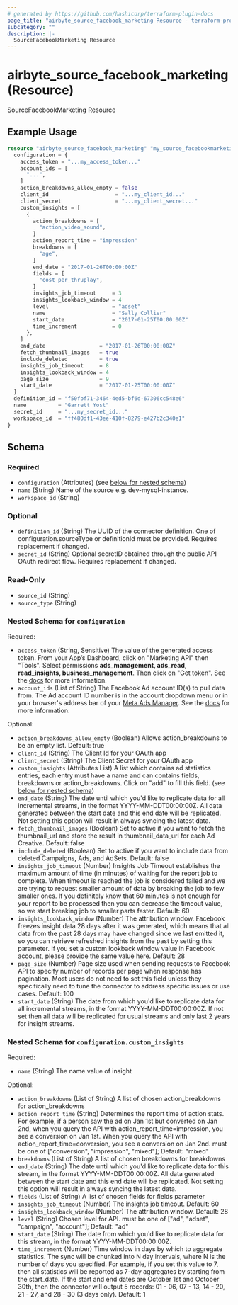 ```yaml
---
# generated by https://github.com/hashicorp/terraform-plugin-docs
page_title: "airbyte_source_facebook_marketing Resource - terraform-provider-airbyte"
subcategory: ""
description: |-
  SourceFacebookMarketing Resource
---
```


# airbyte_source_facebook_marketing (Resource)

SourceFacebookMarketing Resource

## Example Usage

```terraform
resource "airbyte_source_facebook_marketing" "my_source_facebookmarketing" {
  configuration = {
    access_token = "...my_access_token..."
    account_ids = [
      "...",
    ]
    action_breakdowns_allow_empty = false
    client_id                     = "...my_client_id..."
    client_secret                 = "...my_client_secret..."
    custom_insights = [
      {
        action_breakdowns = [
          "action_video_sound",
        ]
        action_report_time = "impression"
        breakdowns = [
          "age",
        ]
        end_date = "2017-01-26T00:00:00Z"
        fields = [
          "cost_per_thruplay",
        ]
        insights_job_timeout     = 3
        insights_lookback_window = 4
        level                    = "adset"
        name                     = "Sally Collier"
        start_date               = "2017-01-25T00:00:00Z"
        time_increment           = 0
      },
    ]
    end_date                 = "2017-01-26T00:00:00Z"
    fetch_thumbnail_images   = true
    include_deleted          = true
    insights_job_timeout     = 8
    insights_lookback_window = 4
    page_size                = 9
    start_date               = "2017-01-25T00:00:00Z"
  }
  definition_id = "f50fbf71-3464-4ed5-bf6d-67306cc548e6"
  name          = "Garrett Yost"
  secret_id     = "...my_secret_id..."
  workspace_id  = "ff480df1-43ee-410f-8279-e427b2c340e1"
}
```

<!-- schema generated by tfplugindocs -->
## Schema

### Required

- `configuration` (Attributes) (see [below for nested schema](#nestedatt--configuration))
- `name` (String) Name of the source e.g. dev-mysql-instance.
- `workspace_id` (String)

### Optional

- `definition_id` (String) The UUID of the connector definition. One of configuration.sourceType or definitionId must be provided. Requires replacement if changed.
- `secret_id` (String) Optional secretID obtained through the public API OAuth redirect flow. Requires replacement if changed.

### Read-Only

- `source_id` (String)
- `source_type` (String)

<a id="nestedatt--configuration"></a>
### Nested Schema for `configuration`

Required:

- `access_token` (String, Sensitive) The value of the generated access token. From your App’s Dashboard, click on "Marketing API" then "Tools". Select permissions <b>ads_management, ads_read, read_insights, business_management</b>. Then click on "Get token". See the <a href="https://docs.airbyte.com/integrations/sources/facebook-marketing">docs</a> for more information.
- `account_ids` (List of String) The Facebook Ad account ID(s) to pull data from. The Ad account ID number is in the account dropdown menu or in your browser's address bar of your <a href="https://adsmanager.facebook.com/adsmanager/">Meta Ads Manager</a>. See the <a href="https://www.facebook.com/business/help/1492627900875762">docs</a> for more information.

Optional:

- `action_breakdowns_allow_empty` (Boolean) Allows action_breakdowns to be an empty list. Default: true
- `client_id` (String) The Client Id for your OAuth app
- `client_secret` (String) The Client Secret for your OAuth app
- `custom_insights` (Attributes List) A list which contains ad statistics entries, each entry must have a name and can contains fields, breakdowns or action_breakdowns. Click on "add" to fill this field. (see [below for nested schema](#nestedatt--configuration--custom_insights))
- `end_date` (String) The date until which you'd like to replicate data for all incremental streams, in the format YYYY-MM-DDT00:00:00Z. All data generated between the start date and this end date will be replicated. Not setting this option will result in always syncing the latest data.
- `fetch_thumbnail_images` (Boolean) Set to active if you want to fetch the thumbnail_url and store the result in thumbnail_data_url for each Ad Creative. Default: false
- `include_deleted` (Boolean) Set to active if you want to include data from deleted Campaigns, Ads, and AdSets. Default: false
- `insights_job_timeout` (Number) Insights Job Timeout establishes the maximum amount of time (in minutes) of waiting for the report job to complete. When timeout is reached the job is considered failed and we are trying to request smaller amount of data by breaking the job to few smaller ones. If you definitely know that 60 minutes is not enough for your report to be processed then you can decrease the timeout value, so we start breaking job to smaller parts faster. Default: 60
- `insights_lookback_window` (Number) The attribution window. Facebook freezes insight data 28 days after it was generated, which means that all data from the past 28 days may have changed since we last emitted it, so you can retrieve refreshed insights from the past by setting this parameter. If you set a custom lookback window value in Facebook account, please provide the same value here. Default: 28
- `page_size` (Number) Page size used when sending requests to Facebook API to specify number of records per page when response has pagination. Most users do not need to set this field unless they specifically need to tune the connector to address specific issues or use cases. Default: 100
- `start_date` (String) The date from which you'd like to replicate data for all incremental streams, in the format YYYY-MM-DDT00:00:00Z. If not set then all data will be replicated for usual streams and only last 2 years for insight streams.

<a id="nestedatt--configuration--custom_insights"></a>
### Nested Schema for `configuration.custom_insights`

Required:

- `name` (String) The name value of insight

Optional:

- `action_breakdowns` (List of String) A list of chosen action_breakdowns for action_breakdowns
- `action_report_time` (String) Determines the report time of action stats. For example, if a person saw the ad on Jan 1st but converted on Jan 2nd, when you query the API with action_report_time=impression, you see a conversion on Jan 1st. When you query the API with action_report_time=conversion, you see a conversion on Jan 2nd. must be one of ["conversion", "impression", "mixed"]; Default: "mixed"
- `breakdowns` (List of String) A list of chosen breakdowns for breakdowns
- `end_date` (String) The date until which you'd like to replicate data for this stream, in the format YYYY-MM-DDT00:00:00Z. All data generated between the start date and this end date will be replicated. Not setting this option will result in always syncing the latest data.
- `fields` (List of String) A list of chosen fields for fields parameter
- `insights_job_timeout` (Number) The insights job timeout. Default: 60
- `insights_lookback_window` (Number) The attribution window. Default: 28
- `level` (String) Chosen level for API. must be one of ["ad", "adset", "campaign", "account"]; Default: "ad"
- `start_date` (String) The date from which you'd like to replicate data for this stream, in the format YYYY-MM-DDT00:00:00Z.
- `time_increment` (Number) Time window in days by which to aggregate statistics. The sync will be chunked into N day intervals, where N is the number of days you specified. For example, if you set this value to 7, then all statistics will be reported as 7-day aggregates by starting from the start_date. If the start and end dates are October 1st and October 30th, then the connector will output 5 records: 01 - 06, 07 - 13, 14 - 20, 21 - 27, and 28 - 30 (3 days only). Default: 1


